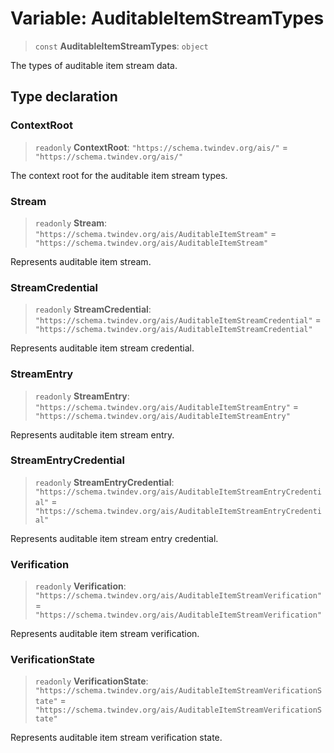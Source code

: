 # Variable: AuditableItemStreamTypes

> `const` **AuditableItemStreamTypes**: `object`

The types of auditable item stream data.

## Type declaration

### ContextRoot

> `readonly` **ContextRoot**: `"https://schema.twindev.org/ais/"` = `"https://schema.twindev.org/ais/"`

The context root for the auditable item stream types.

### Stream

> `readonly` **Stream**: `"https://schema.twindev.org/ais/AuditableItemStream"` = `"https://schema.twindev.org/ais/AuditableItemStream"`

Represents auditable item stream.

### StreamCredential

> `readonly` **StreamCredential**: `"https://schema.twindev.org/ais/AuditableItemStreamCredential"` = `"https://schema.twindev.org/ais/AuditableItemStreamCredential"`

Represents auditable item stream credential.

### StreamEntry

> `readonly` **StreamEntry**: `"https://schema.twindev.org/ais/AuditableItemStreamEntry"` = `"https://schema.twindev.org/ais/AuditableItemStreamEntry"`

Represents auditable item stream entry.

### StreamEntryCredential

> `readonly` **StreamEntryCredential**: `"https://schema.twindev.org/ais/AuditableItemStreamEntryCredential"` = `"https://schema.twindev.org/ais/AuditableItemStreamEntryCredential"`

Represents auditable item stream entry credential.

### Verification

> `readonly` **Verification**: `"https://schema.twindev.org/ais/AuditableItemStreamVerification"` = `"https://schema.twindev.org/ais/AuditableItemStreamVerification"`

Represents auditable item stream verification.

### VerificationState

> `readonly` **VerificationState**: `"https://schema.twindev.org/ais/AuditableItemStreamVerificationState"` = `"https://schema.twindev.org/ais/AuditableItemStreamVerificationState"`

Represents auditable item stream verification state.
